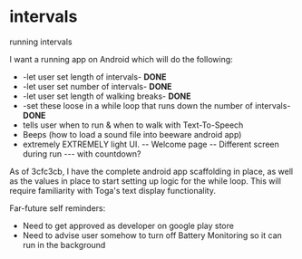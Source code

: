 # intervals
running intervals

I want a running app on Android which will do the following:
- -let user set length of intervals- **DONE**
- -let user set number of intervals- **DONE**
- -let user set length of walking breaks- **DONE**
- -set these loose in a while loop that runs down the number of intervals- **DONE**
- tells user when to run & when to walk with Text-To-Speech
- Beeps (how to load a sound file into beeware android app)
- extremely EXTREMELY light UI.
-- Welcome page
-- Different screen during run
--- with countdown?

As of 3cfc3cb, I have the complete android app scaffolding in place, as well as the values in place to start setting up logic for the while loop.  This will require familiarity with Toga's text display functionality. 


Far-future self reminders:
* Need to get approved as developer on google play store
* Need to advise user somehow to turn off Battery Monitoring so it can run in the background 
